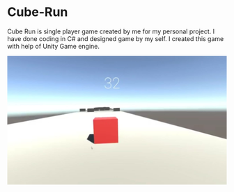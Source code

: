 # Cube-Run
Cube Run is single player game created by me for my personal project.
I have done coding in C# and designed game by my self.
I created this game with help of Unity Game engine.

![alt text](https://github.com/ranjitodedra/Test_Repo/blob/19372e6202b05152df0ddc9df5936973818d953d/WhatsApp%20Image%202022-03-15%20at%201.49.44%20PM.jpeg)
